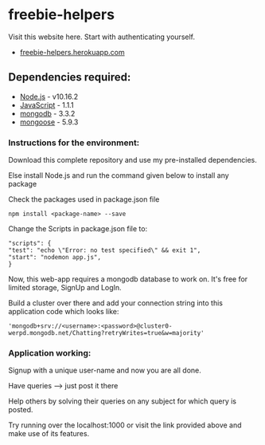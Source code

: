 # freebie-helpers

Visit this website here. Start with authenticating yourself.
* [freebie-helpers.herokuapp.com](https://freebie-helpers.herokuapp.com/)

## Dependencies required:
* [Node.js](https://nodejs.org/docs/latest-v10.x/api/) - v10.16.2
* [JavaScript](https://devdocs.io/javascript/) - 1.1.1
* [mongodb](https://docs.mongodb.com/) - 3.3.2
* [mongoose](https://mongoosejs.com/docs/documents.html) - 5.9.3

### Instructions for the environment:
Download this complete repository and use my pre-installed dependencies.

Else install Node.js and run the command given below  to install any package

Check the packages used in package.json file

```
npm install <package-name> --save
```
Change the Scripts in package.json file to:

```
"scripts": {
"test": "echo \"Error: no test specified\" && exit 1",
"start": "nodemon app.js",
}
```
Now, this web-app requires a mongodb database to work on. It's free for limited storage, SignUp and LogIn.

Build a cluster over there and add your connection string into this application code which looks like:

```
'mongodb+srv://<username>:<password>@cluster0-werpd.mongodb.net/Chatting?retryWrites=true&w=majority'
```

### Application working:
Signup with a unique user-name and now you are all done.

Have queries --> just post it there

Help others by solving their queries on any subject for which query is posted.

Try running over the localhost:1000 or visit the link provided above and make use of its features.